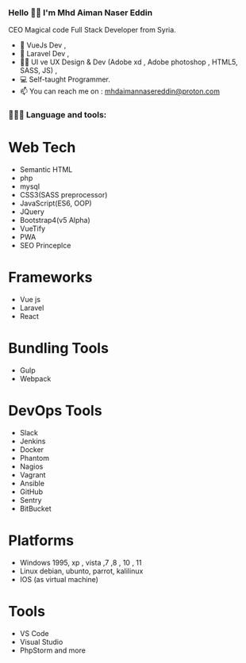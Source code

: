 ### Hello 👋🏻 I'm Mhd Aiman Naser Eddin  


CEO Magical code Full Stack Developer from Syria.

- 🐳 VueJs Dev , 
- 🐳 Laravel Dev , 
- 🐱‍🏍 UI ve UX Design & Dev (Adobe xd , Adobe photoshop , HTML5, SASS, JS) ,
- 💻 Self-taught Programmer.
- 📫 You can reach me on : mhdaimannasereddin@proton.com


### 👨🏻‍💻 Language and tools: 
# Web Tech
- Semantic HTML
- php
- mysql
- CSS3(SASS preprocessor)
- JavaScript(ES6, OOP)
- JQuery
- Bootstrap4(v5 Alpha)
- VueTify
- PWA
- SEO Princeplce

# Frameworks
- Vue js
- Laravel
- React

# Bundling Tools
- Gulp
- Webpack

# DevOps Tools
- Slack
- Jenkins
- Docker
- Phantom
- Nagios
- Vagrant
- Ansible
- GitHub
- Sentry
- BitBucket

# Platforms
- Windows 1995, xp , vista ,7 ,8 , 10 , 11
- Linux debian, ubunto, parrot, kalilinux
- IOS (as virtual machine)

# Tools
- VS Code
- Visual Studio
- PhpStorm and more

